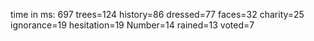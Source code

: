 time in ms: 697
trees=124
history=86
dressed=77
faces=32
charity=25
ignorance=19
hesitation=19
Number=14
rained=13
voted=7
